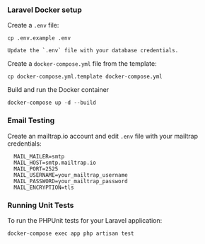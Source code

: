 ### Laravel Docker setup

Create a `.env` file:

    cp .env.example .env
    
    Update the `.env` file with your database credentials.
    
Create a `docker-compose.yml` file from the template:
    
    cp docker-compose.yml.template docker-compose.yml

Build and run the Docker container

    docker-compose up -d --build

### Email Testing

Create an mailtrap.io account and edit `.env` file with your mailtrap credentials:
```dotenv
  MAIL_MAILER=smtp
  MAIL_HOST=smtp.mailtrap.io
  MAIL_PORT=2525
  MAIL_USERNAME=your_mailtrap_username
  MAIL_PASSWORD=your_mailtrap_password
  MAIL_ENCRYPTION=tls
```

### Running Unit Tests

To run the PHPUnit tests for your Laravel application:

```bash
docker-compose exec app php artisan test
